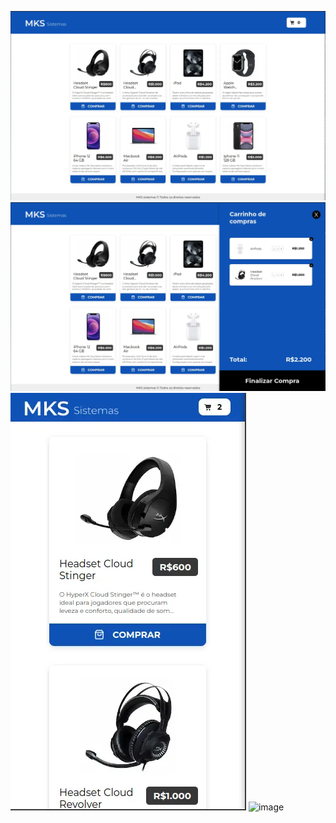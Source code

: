 ![image](https://github.com/LucasSousa09/mks-sistemas-challenge-frontend-lucas-sousa/blob/main/public/1-desktop-home.webp)
![image](https://github.com/LucasSousa09/mks-sistemas-challenge-frontend-lucas-sousa/blob/main/public/2-desktop-home-cart.webp)
![image](https://github.com/LucasSousa09/mks-sistemas-challenge-frontend-lucas-sousa/blob/main/public/3-mobile-home.webp)
![image](https://github.com/LucasSousa09/mks-sistemas-challenge-frontend-lucas-sousa/blob/main/public/4-mobile-home-cart.webp)

